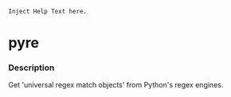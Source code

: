 

```
Inject Help Text here.
```

# pyre



### Description

Get 'universal regex match objects' from Python's regex engines.

